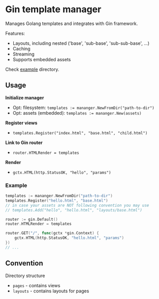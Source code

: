 # Gin template manager

Manages Golang templates and integrates with Gin framework.

Features:

- Layouts, including nested ('base', 'sub-base', 'sub-sub-base', ...)
- Caching
- Streaming
- Supports embedded assets

Check [example](example) directory.

## Usage

**Initialize manager**

* Opt: filesystem: `templates := mananger.NewFromDir("path-to-dir")`
* Opt: assets (embedded): `templates := mananger.New(assets)`

**Register views**

* `templates.Register("index.html", "base.html", "child.html")`

**Link to Gin router**

* `router.HTMLRender = templates`

**Render**

* `gctx.HTML(http.StatusOK, "hello", "params")`

### Example

```go
templates := mananger.NewFromDir("path-to-dir")
templates.Register("hello.html", "base.html")
// in case your assets are NOT following convention you may use
// templates.Add("hello", "hello.html", "layouts/base.html")

router := gin.Default()
router.HTMLRender = templates

router.GET("/", func(gctx *gin.Context) {
    gctx.HTML(http.StatusOK, "hello.html", "params")
})
// ...
```

## Convention

Directory structure

* `pages` - contains views
* `layouts` - contains layouts for pages